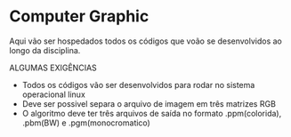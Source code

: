 # Computer Graphic
Aqui vão ser hospedados todos os códigos que voão se desenvolvidos ao longo da disciplina.

ALGUMAS EXIGÊNCIAS

- Todos os códigos vão ser desenvolvidos para rodar no sistema operacional linux
- Deve ser possivel separa o arquivo de imagem em três matrizes RGB
- O algoritmo deve ter três arquivos de saída no formato .ppm(colorida), .pbm(BW) e .pgm(monocromatico)